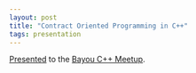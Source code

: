 ```yaml
---
layout: post
title: "Contract Oriented Programming in C++"
tags: presentation
---
```


[Presented](/presentation/dbc-cpp.pdf) to the [Bayou C++ Meetup](https://www.meetup.com/bayou-cpp-meetup/).
